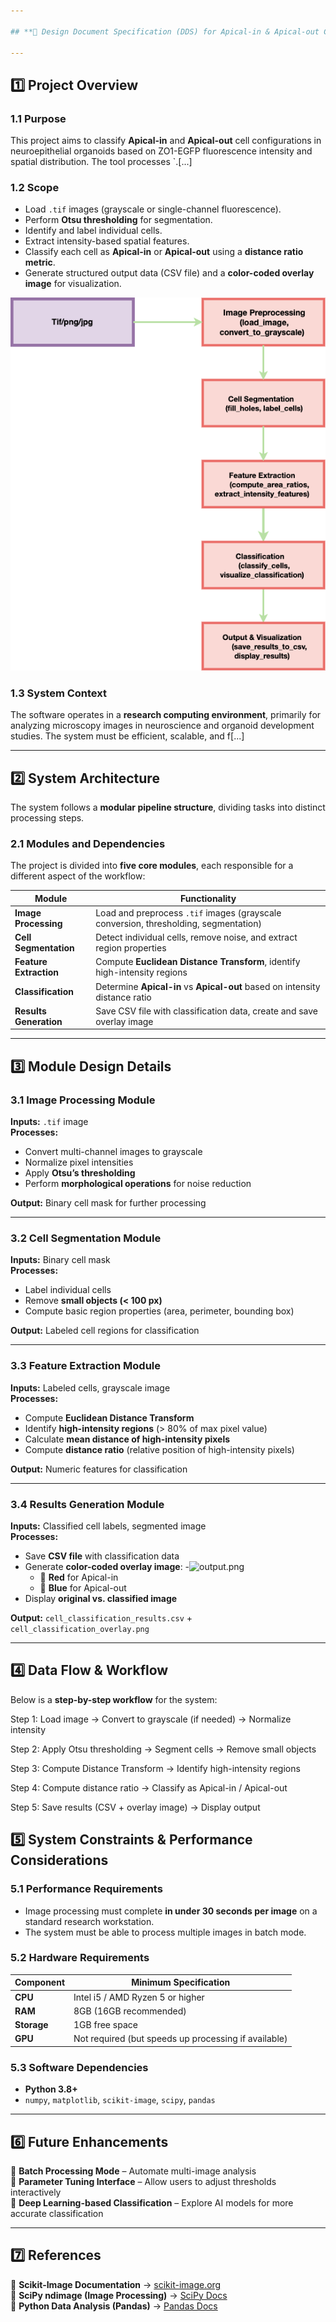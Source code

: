 ```yaml
---

## **📜 Design Document Specification (DDS) for Apical-in & Apical-out Classification Project**  

---
```


## **1️⃣ Project Overview**  
### **1.1 Purpose**  
This project aims to classify **Apical-in** and **Apical-out** cell configurations in neuroepithelial organoids based on ZO1-EGFP fluorescence intensity and spatial distribution. The tool processes `.[...]

### **1.2 Scope**  
- Load `.tif` images (grayscale or single-channel fluorescence).  
- Perform **Otsu thresholding** for segmentation.  
- Identify and label individual cells.  
- Extract intensity-based spatial features.  
- Classify each cell as **Apical-in** or **Apical-out** using a **distance ratio metric**.  
- Generate structured output data (CSV file) and a **color-coded overlay image** for visualization.

![Diagram Layout](image/Diagram%20Layout.png)
### **1.3 System Context**  
The software operates in a **research computing environment**, primarily for analyzing microscopy images in neuroscience and organoid development studies. The system must be efficient, scalable, and f[...]

---

## **2️⃣ System Architecture**  
The system follows a **modular pipeline structure**, dividing tasks into distinct processing steps.

### **2.1 Modules and Dependencies**
The project is divided into **five core modules**, each responsible for a different aspect of the workflow:

| **Module**              | **Functionality** |
|-------------------------|-----------------------------------------------------------|
| **Image Processing**    | Load and preprocess `.tif` images (grayscale conversion, thresholding, segmentation) |
| **Cell Segmentation**   | Detect individual cells, remove noise, and extract region properties |
| **Feature Extraction**  | Compute **Euclidean Distance Transform**, identify high-intensity regions |
| **Classification**      | Determine **Apical-in** vs **Apical-out** based on intensity distance ratio |
| **Results Generation**  | Save CSV file with classification data, create and save overlay image |

---

## **3️⃣ Module Design Details**  

### **3.1 Image Processing Module**  
**Inputs:** `.tif` image  
**Processes:**  
- Convert multi-channel images to grayscale  
- Normalize pixel intensities  
- Apply **Otsu’s thresholding**  
- Perform **morphological operations** for noise reduction  

**Output:** Binary cell mask for further processing  

---

### **3.2 Cell Segmentation Module**  
**Inputs:** Binary cell mask  
**Processes:**  
- Label individual cells  
- Remove **small objects (< 100 px)**  
- Compute basic region properties (area, perimeter, bounding box)  

**Output:** Labeled cell regions for classification  

---

### **3.3 Feature Extraction Module**  
**Inputs:** Labeled cells, grayscale image  
**Processes:**  
- Compute **Euclidean Distance Transform**  
- Identify **high-intensity regions** (> 80% of max pixel value)  
- Calculate **mean distance of high-intensity pixels**  
- Compute **distance ratio** (relative position of high-intensity pixels)  

**Output:** Numeric features for classification  

---

### **3.4 Results Generation Module**  
**Inputs:** Classified cell labels, segmented image  
**Processes:**  
- Save **CSV file** with classification data  
- Generate **color-coded overlay image**:
-![output.png](image/output.png)
  - 🔴 **Red** for Apical-in  
  - 🔵 **Blue** for Apical-out  
- Display **original vs. classified image**  

**Output:** `cell_classification_results.csv` + `cell_classification_overlay.png`  

---

## **4️⃣ Data Flow & Workflow**  
Below is a **step-by-step workflow** for the system:

Step 1: Load image → Convert to grayscale (if needed) → Normalize intensity

Step 2: Apply Otsu thresholding → Segment cells → Remove small objects

Step 3: Compute Distance Transform → Identify high-intensity regions

Step 4: Compute distance ratio → Classify as Apical-in / Apical-out

Step 5: Save results (CSV + overlay image) → Display output

## **5️⃣ System Constraints & Performance Considerations**  
### **5.1 Performance Requirements**  
- Image processing must complete **in under 30 seconds per image** on a standard research workstation.  
- The system must be able to process multiple images in batch mode.  

### **5.2 Hardware Requirements**  
| Component       | Minimum Specification |
|----------------|----------------------|
| **CPU**        | Intel i5 / AMD Ryzen 5 or higher |
| **RAM**        | 8GB (16GB recommended) |
| **Storage**    | 1GB free space |
| **GPU**        | Not required (but speeds up processing if available) |

### **5.3 Software Dependencies**  
- **Python 3.8+**  
- `numpy`, `matplotlib`, `scikit-image`, `scipy`, `pandas`  

---

## **6️⃣ Future Enhancements**  
🔹 **Batch Processing Mode** – Automate multi-image analysis  
🔹 **Parameter Tuning Interface** – Allow users to adjust thresholds interactively  
🔹 **Deep Learning-based Classification** – Explore AI models for more accurate classification  

---

## **7️⃣ References**  
📌 **Scikit-Image Documentation** → [scikit-image.org](https://scikit-image.org/)  
📌 **SciPy ndimage (Image Processing)** → [SciPy Docs](https://docs.scipy.org/doc/scipy/reference/ndimage.html)  
📌 **Python Data Analysis (Pandas)** → [Pandas Docs](https://pandas.pydata.org/)  
